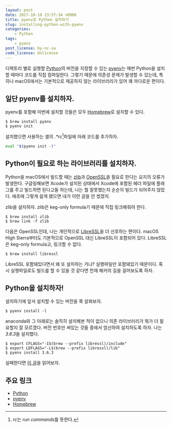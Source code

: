 ```yaml
---
layout: post
date: 2017-10-10 23:57:34 +0900
title: pyenv로 Python 설치하기
slug: installing-python-with-pyenv
categories:
    - Python
tags:
    - pyenv
post_license: by-nc-sa
code_license: Unlicense
---
```


디렉토리 별로 실행할 [Python]의 버전을 지정할 수 있는 [pyenv]는 매번 Python을 설치할 때마다 코드를 직접 컴파일한다. 그렇기 때문에 의존성 문제가 발생할 수 있는데, 특히나 macOS에서는 기본적으로 제공하지 않는 라이브러리가 있어 꽤 까다로운 편이다.

## 일단 pyenv를 설치하자.

pyenv를 포함해 이번에 설치할 것들은 모두 [Homebrew]로 설치할 수 있다.

```terminal
$ brew install pyenv
$ pyenv init
```

설치했으면 사용하는 셸의 *.\*rc*[^1]파일에 아래 코드를 추가하자.

```sh
eval "$(pyenv init -)"
```

## Python이 필요로 하는 라이브러리를 설치하자.

Python을 macOS에서 빌드할 때는 [zlib]과 [OpenSSL](https://www.openssl.org)을 필요로 한다는 요지의 오류가 발생한다. 구글링해보면 Xcode가 설치된 상태에서 Xcode에 포함된 헤더 파일에 플래그를 주고 빌드하면 된다고들 하는데, 나는 뭘 잘못했는지 순순히 빌드가 되어주지 않았다. 애초에 그렇게 쉽게 됐으면 내가 이런 글을 안 썼겠지.

zlib을 설치하자. zlib은 keg-only formula기 때문에 직접 링크해줘야 한다.

```terminal
$ brew install zlib
$ brew link -f zlib
```

다음은 OpenSSL인데, 나는 개인적으로 [LibreSSL]을 더 선호하는 편이다. macOS High Sierra부터도 기본적으로 OpenSSL 대신 LibreSSL이 포함되어 있다. LibreSSL은 keg-only formula고, 링크할 수 없다.

```terminal
$ brew install libressl
```

LibreSSL 포함돼있다면서 왜 또 설치하는 거냐? 실행파일만 포함돼있기 때문이다. 혹시 실행파일로도 빌드를 할 수 있을 것 같다면 천재 해커의 길을 걸어보도록 하자.

## Python을 설치하자!

설치하기에 앞서 설치할 수 있는 버전을 쭉 살펴보자.

```terminal
$ pyenv install -l
```

anaconda와 그 아래로는 솔직히 설치해본 적이 없으니 의존 라이브러리가 뭐가 더 필요할지 잘 모르겠다. 버전 번호만 써있는 것들 중에서 엄선하여 설치하도록 하자. 나는 *3.6.3*을 설치했다.

```terminal
$ export CFLAGS="-I$(brew --prefix libressl)/include"
$ export LDFLAGS="-L$(brew --prefix libressl)/lib"
$ pyenv install 3.6.3
```

실패한다면 [이 글](https://github.com/pyenv/pyenv/wiki/Common-build-problems)을 읽어보자.

## 주요 링크

- [Python]
- [pyenv]
- [Homebrew]


[^1]: *rc*는 *run commands*를 뜻한다.

[Python]: https://www.python.org
[pyenv]: https://github.com/pyenv/pyenv
[Homebrew]: https://brew.sh
[zlib]: https://zlib.net
[LibreSSL]: https://www.libressl.org
